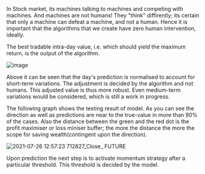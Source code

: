  
In Stock market, its machines talking to machines and competing with machines. And machines are not humans! They "think" diffirently; its certain that only a machine can defeat a machine, and not a human. Hence it is important that the algorithms that we create have zero human intervention, ideally.

The best tradable intra-day value, i.e. which should yield the maximum return, is the output of the algorithm.

![image](https://user-images.githubusercontent.com/45352897/127092736-73bf7eae-2927-45a4-a726-04074b5ee443.png)

Above it can be seen that the day's prediction is normalised to account for short-term variations. The adjustment is decided by the algorithm and not humans.
This adjusted value is thus more robust. Even medium-term variations would be considered, which is still a work in progress.

The following graph shows the testing result of model. As you can see the direction as well as predictions are near to the true-value in more than 90% of the cases.
Also the distance between the green and the red dot is the profit maximiser or loss miniser buffer; the more the distance the more the scope for saving wealth(contingent upon the direction).

![2021-07-26 12:57:23 712827_Close_ FUTURE](https://user-images.githubusercontent.com/45352897/127092812-1c26f1a7-3aa4-484c-a3b6-7c41d69fc2f6.png)

Upon prediction the next step is to activate momentum strategy after a particular threshold. This threshold is decided by the model.
